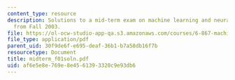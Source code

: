 ```yaml
---
content_type: resource
description: Solutions to a mid-term exam on machine learning and neural networks
  from Fall 2003.
file: https://ol-ocw-studio-app-qa.s3.amazonaws.com/courses/6-867-machine-learning-fall-2006/af6e5e8e769e8e4561393320c9e93db6_midterm_f01soln.pdf
file_type: application/pdf
parent_uid: 30f9de6f-e695-deaf-36b1-b7a58db16f7b
resourcetype: Document
title: midterm_f01soln.pdf
uid: af6e5e8e-769e-8e45-6139-3320c9e93db6
---
```

